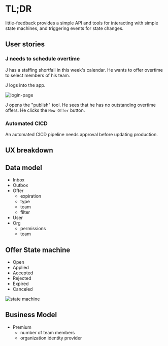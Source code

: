 # TL;DR

little-feedback provides a simple API and tools for interacting with simple state machines, and triggering events for state changes.

## User stories

### J needs to schedule overtime

J has a staffing shortfall in this week's calendar.  He wants to offer overtime to select members of his team.  

J logs into the app.

![login-page](./img/login-page.svg)

J opens the "publish" tool.  He sees that he has no outstanding overtime offers.
He clicks the `New Offer` button.

### Automated CICD

An automated CICD pipeline needs approval before updating production.

## UX breakdown

## Data model

* Inbox
* Outbox
* Offer
    - expiration
    - type
    - team
    - filter
* User
* Org
    - permissions
    - team


## Offer State machine

* Open
* Applied
* Accepted
* Rejected
* Expired
* Canceled

![state machine](./img/stateMachine.svg)

## Business Model

* Premium
    - number of team members
    - organization identity provider
